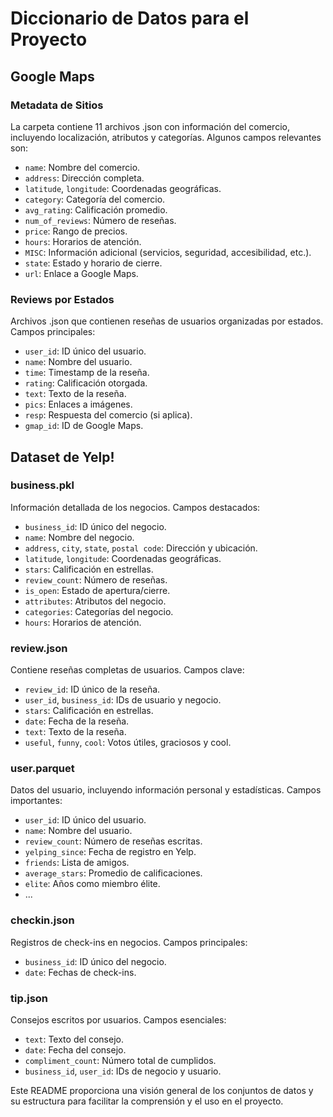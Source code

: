 # Diccionario de Datos para el Proyecto

## Google Maps

### Metadata de Sitios

La carpeta contiene 11 archivos .json con información del comercio, incluyendo localización, atributos y categorías. Algunos campos relevantes son:

- `name`: Nombre del comercio.
- `address`: Dirección completa.
- `latitude`, `longitude`: Coordenadas geográficas.
- `category`: Categoría del comercio.
- `avg_rating`: Calificación promedio.
- `num_of_reviews`: Número de reseñas.
- `price`: Rango de precios.
- `hours`: Horarios de atención.
- `MISC`: Información adicional (servicios, seguridad, accesibilidad, etc.).
- `state`: Estado y horario de cierre.
- `url`: Enlace a Google Maps.

### Reviews por Estados

Archivos .json que contienen reseñas de usuarios organizadas por estados. Campos principales:

- `user_id`: ID único del usuario.
- `name`: Nombre del usuario.
- `time`: Timestamp de la reseña.
- `rating`: Calificación otorgada.
- `text`: Texto de la reseña.
- `pics`: Enlaces a imágenes.
- `resp`: Respuesta del comercio (si aplica).
- `gmap_id`: ID de Google Maps.

## Dataset de Yelp!

### business.pkl

Información detallada de los negocios. Campos destacados:

- `business_id`: ID único del negocio.
- `name`: Nombre del negocio.
- `address`, `city`, `state`, `postal code`: Dirección y ubicación.
- `latitude`, `longitude`: Coordenadas geográficas.
- `stars`: Calificación en estrellas.
- `review_count`: Número de reseñas.
- `is_open`: Estado de apertura/cierre.
- `attributes`: Atributos del negocio.
- `categories`: Categorías del negocio.
- `hours`: Horarios de atención.

### review.json

Contiene reseñas completas de usuarios. Campos clave:

- `review_id`: ID único de la reseña.
- `user_id`, `business_id`: IDs de usuario y negocio.
- `stars`: Calificación en estrellas.
- `date`: Fecha de la reseña.
- `text`: Texto de la reseña.
- `useful`, `funny`, `cool`: Votos útiles, graciosos y cool.

### user.parquet

Datos del usuario, incluyendo información personal y estadísticas. Campos importantes:

- `user_id`: ID único del usuario.
- `name`: Nombre del usuario.
- `review_count`: Número de reseñas escritas.
- `yelping_since`: Fecha de registro en Yelp.
- `friends`: Lista de amigos.
- `average_stars`: Promedio de calificaciones.
- `elite`: Años como miembro élite.
- ...

### checkin.json

Registros de check-ins en negocios. Campos principales:

- `business_id`: ID único del negocio.
- `date`: Fechas de check-ins.

### tip.json

Consejos escritos por usuarios. Campos esenciales:

- `text`: Texto del consejo.
- `date`: Fecha del consejo.
- `compliment_count`: Número total de cumplidos.
- `business_id`, `user_id`: IDs de negocio y usuario.

Este README proporciona una visión general de los conjuntos de datos y su estructura para facilitar la comprensión y el uso en el proyecto.

